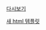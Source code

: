 
[다시보기](https://skku0-my.sharepoint.com/:f:/g/personal/b0s0e0_skku_edu/Ekl4sdNBqS9HkITix13ZiXcBkAaaW3jX46bXZEjP4Mxpiw?e=eLO6aJ)


[새 html 템플릿](https://gist.githubusercontent.com/sebaek/e07d65bc283a566d6367f889b8e5d400/raw/e0fcc85d4a9d39f1aa329952cccf587ea2897d1b/html.json)
